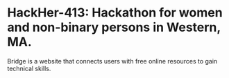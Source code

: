 # HackHer-413: Hackathon for women and non-binary persons in Western, MA. 

Bridge is a website that connects users with free online resources to gain technical skills. 
